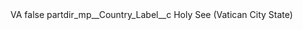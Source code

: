 <?xml version="1.0" encoding="UTF-8"?>
<CustomMetadata xmlns="http://soap.sforce.com/2006/04/metadata" xmlns:xsi="http://www.w3.org/2001/XMLSchema-instance" xmlns:xsd="http://www.w3.org/2001/XMLSchema">
    <label>VA</label>
    <protected>false</protected>
    <values>
        <field>partdir_mp__Country_Label__c</field>
        <value xsi:type="xsd:string">Holy See (Vatican City State)</value>
    </values>
</CustomMetadata>
